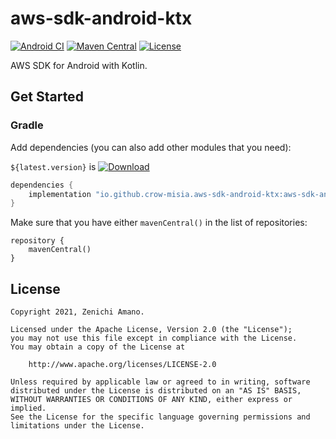 # aws-sdk-android-ktx

[![Android CI](https://github.com/crow-misia/aws-sdk-android-ktx/actions/workflows/android.yml/badge.svg?branch=main)](https://github.com/crow-misia/aws-sdk-android-ktx/actions/workflows/android.yml)
[![Maven Central](https://img.shields.io/maven-central/v/io.github.crow-misia.aws-sdk-android-ktx/aws-sdk-android-iot-ktx.svg?label=Maven%20Central)](https://search.maven.org/search?q=g:%22io.github.crow-misia.aws-sdk-android-ktx%22%20AND%20a:%22aws-sdk-android-iot-ktx%22)
[![License](https://img.shields.io/github/license/crow-misia/aws-sdk-android-ktx)](LICENSE)

AWS SDK for Android with Kotlin.

## Get Started

### Gradle

Add dependencies (you can also add other modules that you need):

`${latest.version}` is [![Download](https://img.shields.io/maven-central/v/io.github.crow-misia.aws-sdk-android-ktx/aws-sdk-android-iot-ktx.svg?label=Maven%20Central)](https://search.maven.org/search?q=g:%22io.github.crow-misia.aws-sdk-android-ktx%22%20AND%20a:%22aws-sdk-android-iot-ktx%22)

```groovy
dependencies {
    implementation "io.github.crow-misia.aws-sdk-android-ktx:aws-sdk-android-iot-ktx:${latest.version}"
}
```

Make sure that you have either `mavenCentral()` in the list of repositories:

```
repository {
    mavenCentral()
}
```

## License

```
Copyright 2021, Zenichi Amano.

Licensed under the Apache License, Version 2.0 (the "License");
you may not use this file except in compliance with the License.
You may obtain a copy of the License at

    http://www.apache.org/licenses/LICENSE-2.0

Unless required by applicable law or agreed to in writing, software
distributed under the License is distributed on an "AS IS" BASIS,
WITHOUT WARRANTIES OR CONDITIONS OF ANY KIND, either express or implied.
See the License for the specific language governing permissions and
limitations under the License.
```
